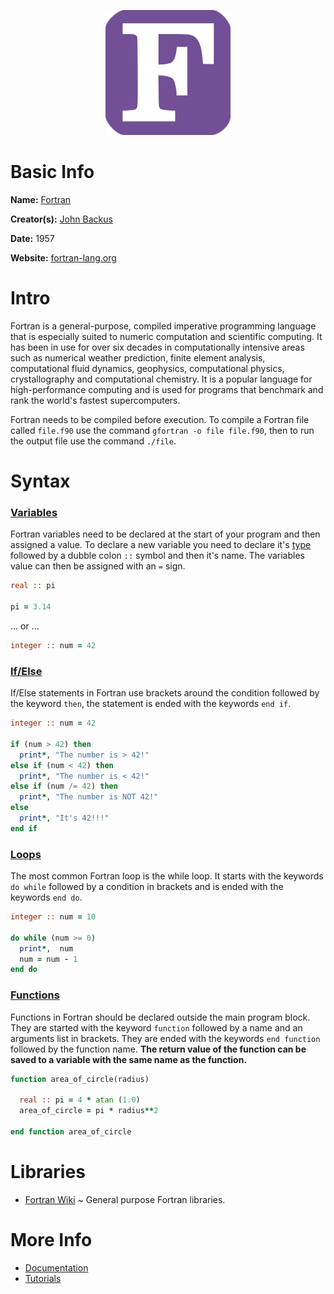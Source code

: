 <p align="center"><img width="200" height="200" src="https://github.com/jgphilpott/babel/blob/main/Fortran/logo.png"></p>

# Basic Info

**Name:** [Fortran](https://en.wikipedia.org/wiki/Fortran)

**Creator(s):** [John Backus](https://en.wikipedia.org/wiki/John_Backus)

**Date:** 1957

**Website:** [fortran-lang.org](https://fortran-lang.org)

# Intro

Fortran is a general-purpose, compiled imperative programming language that is especially suited to numeric computation and scientific computing. It has been in use for over six decades in computationally intensive areas such as numerical weather prediction, finite element analysis, computational fluid dynamics, geophysics, computational physics, crystallography and computational chemistry. It is a popular language for high-performance computing and is used for programs that benchmark and rank the world's fastest supercomputers.

Fortran needs to be compiled before execution. To compile a Fortran file called `file.f90` use the command `gfortran -o file file.f90`, then to run the output file use the command `./file`.

# Syntax

### [Variables](https://www.tutorialspoint.com/fortran/fortran_variables.htm)

Fortran variables need to be declared at the start of your program and then assigned a value. To declare a new variable you need to declare it's [type](https://www.tutorialspoint.com/fortran/fortran_data_types.htm) followed by a dubble colon `::` symbol and then it's name. The variables value can then be assigned with an `=` sign.

```f
real :: pi

pi = 3.14
```

... or ...

```f
integer :: num = 42
```

### [If/Else](https://www.tutorialspoint.com/fortran/fortran_decisions.htm)

If/Else statements in Fortran use brackets around the condition followed by the keyword `then`, the statement is ended with the keywords `end if`.

```f
integer :: num = 42

if (num > 42) then
  print*, "The number is > 42!"
else if (num < 42) then
  print*, "The number is < 42!"
else if (num /= 42) then
  print*, "The number is NOT 42!"
else
  print*, "It's 42!!!"
end if
```

### [Loops](https://www.tutorialspoint.com/fortran/fortran_loops.htm)

The most common Fortran loop is the while loop. It starts with the keywords `do while` followed by a condition in brackets and is ended with the keywords `end do`.

```f
integer :: num = 10

do while (num >= 0)
  print*,  num
  num = num - 1
end do
```

### [Functions](https://www.tutorialspoint.com/fortran/fortran_procedures.htm)

Functions in Fortran should be declared outside the main program block. They are started with the keyword `function` followed by a name and an arguments list in brackets. They are ended with the keywords `end function` followed by the function name. **The return value of the function can be saved to a variable with the same name as the function.**

```f
function area_of_circle(radius)

  real :: pi = 4 * atan (1.0)
  area_of_circle = pi * radius**2

end function area_of_circle
```

# Libraries

 - [Fortran Wiki](https://fortranwiki.org/fortran/show/Libraries) ~ General purpose Fortran libraries.

# More Info

 - [Documentation](https://stdlib.fortran-lang.org/)
 - [Tutorials](https://www.tutorialspoint.com/fortran/index.htm)
